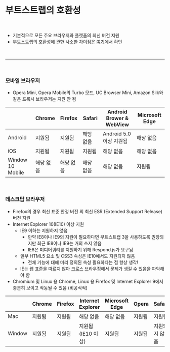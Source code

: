 # 부트스트랩의 호환성

<br/>

- 기본적으로 모든 주요 브라우저와 플랫폼의 최신 버전 지원
- 부트스트랩의 호환성에 관한 사소한 차이점은 [여기](https://getbootstrap.com/docs/4.5/getting-started/introduction)에서 확인

<br/>

- - -

<br/>

### 모바일 브라우저

- Opera Mini, Opera Mobile의 Turbo 모드, UC Browser Mini, Amazon Silk와 같은 프록시 브라우저는 지원 안 됨

|  | Chrome | Firefox | Safari | Android Brower & WebView | Microsoft Edge |
|--------|--------|--------|--------|--------|--------|
|  Android | 지원됨 | 지원됨 | 해당 없음 | Android 5.0 이상 지원됨  | 해당 없음 |
| iOS | 지원됨 | 지원됨 | 지원됨 | 해당 없음 | 해당 없음 |
| Window 10 Mobile | 해당 없음 | 해당 없음 | 해당 없음 | 해당 없음 | 지원됨 |

<br/>

### 데스크탑 브라우저

- Firefox의 경우 최신 표준 안정 버전 외 최신 ESR (Extended Support Release) 버전 지원
- Internet Explorer 10(IE10) 이상 지원
    - IE9 이하는 지원하지 않음
        - 만약 IE8이나 IE9의 지원이 필요하다면 부트스트랩 3을 사용하도록 권장되지만 최근 IE8이나 IE9는 거의 쓰지 않음
        - IE8은 미디어쿼리를 지원하기 위해 Respond.js가 요구됨
    - 일부 HTML5 요소 및 CSS3 속성은 IE10에서도 지원되지 않음
        - 전체 기능에 대해 미리 정의된 속성 필요하다는 점 항상 생각!
    - IE는 웹 표준을 따르지 않아 크로스 브라우징에서 문제가 생길 수 있음을 파악해야 함
- Chromium 및 Linux 용 Chrome, Linux 용 Firefox 및 Internet Explorer 9에서 충분히 보이고 작동될 수 있음 (비공식적)

|  | Chrome | Firefox | Internet Explorer | Microsoft Edge | Opera | Safari |
|--------|--------|--------|--------|--------|--------|--------|
| Mac | 지원됨 | 지원됨 | 해당 없음 | 해당 없음 | 지원됨 | 지원됨 |
| Window | 지원됨 | 지원됨 | 지원됨 (IE10 이상) | 지원됨 | 지원됨 | 지원되지 않음 |



